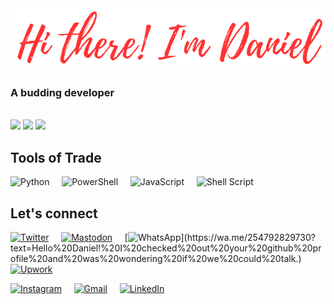 <a href="https://danielmuringe.github.io">
<img src="salutations.png" style="width=600px"/>
</a>

<!-- Info Header -->
### A budding developer

<br/>

<!--My Github Stats-->
<picture style="width=600px">
<source
  srcset="https://github-readme-stats.vercel.app/api?username=DanielMuringe&show_icons=true&card_width=600px&theme=transparent&count_private=true&custom_title=My+Github+Stats%3A"
  media="(prefers-color-scheme: dark)"
/>
<source
  srcset="https://github-readme-stats.vercel.app/api?username=DanielMuringe&show_icons=true&card_width=600px&theme=outrun&count_private=true&custom_title=My+Github+Stats%3A"
  media="(prefers-color-scheme: light), (prefers-color-scheme: no-preference)"
/>
<img src="https://github-readme-stats.vercel.app/api?username=DanielMuringe&show_icons=true&card_width=600px&theme=outrun&count_private=true&custom_title=My+Github+Stats%3A" />
</picture>

<!--Github Streak-->
<picture style="width=600px">
<source
  srcset="https://streak-stats.demolab.com/?user=DanielMuringe&theme=transparent&exclude_days=Sat,Sun&card_width=600px&starting_year=2023"
  media="(prefers-color-scheme: dark)"
/>
<source
  srcset="https://streak-stats.demolab.com/?user=DanielMuringe&theme=outrun&exclude_days=Sat,Sun&card_width=600px&starting_year=2023"
  media="(prefers-color-scheme: light), (prefers-color-scheme: no-preference)"
/>
<img src="https://streak-stats.demolab.com/?user=DanielMuringe&theme=outrun&exclude_days=Sat,Sun&card_width=600px&starting_year=2023" />
</picture>

<!--Top Langs-->
<picture style="width=600px">
<source
  srcset="https://github-readme-stats.vercel.app/api/top-langs/?username=DanielMuringe&card_width=600px&theme=transparent&count_private=true&show_icons=true&custom_title=My+Top+Languages%3A&layout=compact&hide=jupyter+notebook,html,css"
  media="(prefers-color-scheme: dark)"
/>
<source
  srcset="https://github-readme-stats.vercel.app/api/top-langs/?username=DanielMuringe&card_width=600px&theme=outrun&count_private=true&show_icons=true&custom_title=My+Top+Languages%3A&layout=compact&hide=jupyter+notebook,html,css"
  media="(prefers-color-scheme: light), (prefers-color-scheme: no-preference)"
/>
<img src="https://github-readme-stats.vercel.app/api/top-langs/?username=DanielMuringe&card_width=600px&theme=outrun&count_private=true&show_icons=true&custom_title=My+Top+Languages%3A&layout=compact&hide=jupyter+notebook,html,css" />
</picture>


## Tools of Trade
![Python](https://img.shields.io/badge/python-3670A0?style=for-the-badge&logo=python&logoColor=ffdd54)
&nbsp;
&nbsp;
![PowerShell](https://img.shields.io/badge/PowerShell-%235391FE.svg?style=for-the-badge&logo=powershell&logoColor=white)
&nbsp;
&nbsp;
![JavaScript](https://img.shields.io/badge/javascript-%23323330.svg?style=for-the-badge&logo=javascript&logoColor=%23F7DF1E)
&nbsp;
&nbsp;
![Shell Script](https://img.shields.io/badge/shell_script-%23121011.svg?style=for-the-badge&logo=gnu-bash&logoColor=white)

## Let's connect
[![Twitter](https://img.shields.io/badge/Twitter-%231DA1F2.svg?style=for-the-badge&logo=Twitter&logoColor=white&url=https%3A%2F%2Ftwitter.com%2FDanielMuringe)](https://twitter.com/DanielMuringe)
&nbsp;
&nbsp;
[![Mastodon](https://img.shields.io/badge/-MASTODON-%232B90D9?style=for-the-badge&logo=mastodon&logoColor=white&color=#341566&url=https%3A%2F%2Fmastodon.social%2F%40DanielMuringe)](https://mastodon.social/@DanielMuringe)
&nbsp;
&nbsp;
[![WhatsApp](https://img.shields.io/badge/WhatsApp-25D366?style=for-the-badge&logo=whatsapp&logoColor=white&url=https%3A%2F%2Fwa.me%2F254792829730%3Ftext%3DHello%2520Daniel%2521%2520I%2520checked%2520out%2520your%2520github%2520profile%2520and%2520was%2520wondering%2520if%2520we%2520could%2520talk.)](https://wa.me/254792829730?text=Hello%20Daniel!%20I%20checked%20out%20your%20github%20profile%20and%20was%20wondering%20if%20we%20could%20talk.)
&nbsp;
&nbsp;
[![Upwork](https://img.shields.io/badge/UpWork-6FDA44?style=for-the-badge&logo=Upwork&logoColor=white&url=https%3A%2F%2Fwww.upwork.com%2Ffreelancers%2F%7E011893fb3469aa6f91)]( https://www.upwork.com/freelancers/~011893fb3469aa6f91)

[![Instagram](https://img.shields.io/badge/Instagram-%23E4405F.svg?style=for-the-badge&logo=Instagram&logoColor=white&url=https%3A%2F%2Fwww.instagram.com%2Fdaniel_muringe%2F)]( https://www.instagram.com/daniel_muringe/)
&nbsp;
&nbsp;
[![Gmail](https://img.shields.io/badge/Gmail-D14836?style=for-the-badge&logo=gmail&logoColor=white&url=mailto%3Adanielmuringe%40gmail.com)](https://mailto:danielmuringe@gmail.com)
&nbsp;
&nbsp;
[![LinkedIn](https://img.shields.io/badge/linkedin-%230077B5.svg?style=for-the-badge&logo=linkedin&logoColor=white&url=https%3A%2F%2Fwww.linkedin.com%2Fin%2FDanielMuringe)](https://www.linkedin.com/in/danielmuringe/)
